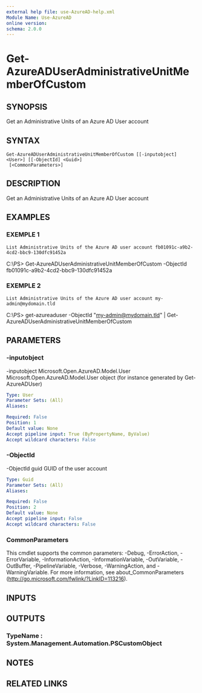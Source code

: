```yaml
---
external help file: use-AzureAD-help.xml
Module Name: Use-AzureAD
online version:
schema: 2.0.0
---
```


# Get-AzureADUserAdministrativeUnitMemberOfCustom

## SYNOPSIS
Get an Administrative Units of an Azure AD User account

## SYNTAX

```
Get-AzureADUserAdministrativeUnitMemberOfCustom [[-inputobject] <User>] [[-ObjectId] <Guid>]
 [<CommonParameters>]
```

## DESCRIPTION
Get an Administrative Units of an Azure AD User account

## EXAMPLES

### EXEMPLE 1
```
List Administrative Units of the Azure AD user account fb01091c-a9b2-4cd2-bbc9-130dfc91452a
```

C:\PS\> Get-AzureADUserAdministrativeUnitMemberOfCustom -ObjectId fb01091c-a9b2-4cd2-bbc9-130dfc91452a

### EXEMPLE 2
```
List Administrative Units of the Azure AD user account my-admin@mydomain.tld
```

C:\PS\> get-azureaduser -ObjectId "my-admin@mydomain.tld" | Get-AzureADUserAdministrativeUnitMemberOfCustom

## PARAMETERS

### -inputobject
-inputobject Microsoft.Open.AzureAD.Model.User
 Microsoft.Open.AzureAD.Model.User object (for instance generated by Get-AzureADUser)

```yaml
Type: User
Parameter Sets: (All)
Aliases:

Required: False
Position: 1
Default value: None
Accept pipeline input: True (ByPropertyName, ByValue)
Accept wildcard characters: False
```

### -ObjectId
-ObjectId guid
   GUID of the user account

```yaml
Type: Guid
Parameter Sets: (All)
Aliases:

Required: False
Position: 2
Default value: None
Accept pipeline input: False
Accept wildcard characters: False
```

### CommonParameters
This cmdlet supports the common parameters: -Debug, -ErrorAction, -ErrorVariable, -InformationAction, -InformationVariable, -OutVariable, -OutBuffer, -PipelineVariable, -Verbose, -WarningAction, and -WarningVariable.
For more information, see about_CommonParameters (http://go.microsoft.com/fwlink/?LinkID=113216).

## INPUTS

## OUTPUTS

### TypeName : System.Management.Automation.PSCustomObject
## NOTES

## RELATED LINKS
